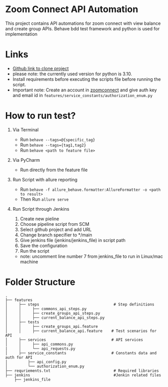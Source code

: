 # Zoom Connect API Automation

This project contains API automations for zoom connect with view balance and create group APIs.
Behave bdd test framework and python is used for implementation

# Links

* [Github link to clone project](https://github.com/vishnumj005/zoomconnect-api-automation.git)
* please note: the currently used version for python is 3.10.
* Install requirements before executing the scripts
  file before running the script.
* Important note: Create an account in [zoomconnect](https://www.zoomconnect.com/app/account/signup) and give auth key and email id in `features/service_constants/authorization_enum.py `

# How to run test?

1. Via Terminal

    * Run `behave --tags=@{specific_tag}`
    * Run `behave --tags={tag1,tag2}`
    * Run `behave <path to feature file>`

2. Via PyCharm
    * Run directly from the feature file

3. Run Script with allure reporting
   * Run `behave -f allure_behave.formatter:AllureFormatter -o <path to result>`
   * Then Run `allure serve`

4. Run Script through Jenkins
   1. Create new pieline
   2. Choose pipeline script from SCM
   3. Select github project and add URL
   4. Change branch specifier to */main
   5. Give jenkins file (jenkins/jenkins_file) in script path 
   6. Save the configuration
   7. Run the script
   * note: uncomment line number 7 from jenkins_file to run in Linux/mac machine
   
# Folder Structure

	.
	├── features
	│     ├── steps                                 # Step definitions
	│     │     ├── commons_api_steps.py
	│     │     ├── create_groups_api_steps.py                           
	│     │     ├── current_balance_api_steps.py
	│     ├── tests
	│     │     ├── create_groups_api.feature                     	
	│     │     ├── current_balance_api.feature    # Test scenarios for API
	│     ├── services                             # API services
	│     │     ├── api_commons.py
  	|     │     └── api_requests.py
    │     ├── service_constants                    # Constants data and auth for API
    │         ├── api_config.py
	│         └── authorization_enum.py
	├── requriements.txt                            # Required libraries
    ├── jenkins                                     #Jenkin related files
        ├── jenkins_file